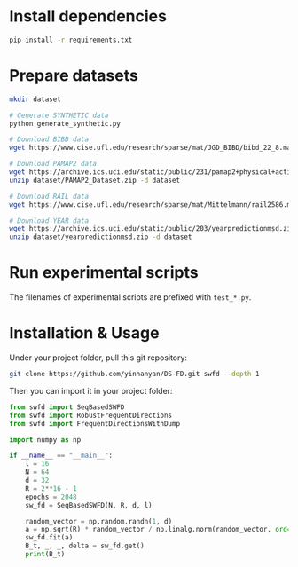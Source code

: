# Install dependencies

```bash
pip install -r requirements.txt
```

# Prepare datasets

```bash
mkdir dataset

# Generate SYNTHETIC data
python generate_synthetic.py    

# Download BIBD data
wget https://www.cise.ufl.edu/research/sparse/mat/JGD_BIBD/bibd_22_8.mat --directory-prefix ./dataset 

# Download PAMAP2 data
wget https://archive.ics.uci.edu/static/public/231/pamap2+physical+activity+monitoring.zip -o dataset/PAMAP2_Dataset.zip
unzip dataset/PAMAP2_Dataset.zip -d dataset

# Download RAIL data
wget https://www.cise.ufl.edu/research/sparse/mat/Mittelmann/rail2586.mat --directory-prefix ./dataset 

# Download YEAR data
wget https://archive.ics.uci.edu/static/public/203/yearpredictionmsd.zip --directory-prefix ./dataset 
unzip dataset/yearpredictionmsd.zip -d dataset
```

# Run experimental scripts

The filenames of experimental scripts are prefixed with `test_*.py`.

# Installation & Usage

Under your project folder, pull this git repository:

```bash
git clone https://github.com/yinhanyan/DS-FD.git swfd --depth 1
```

Then you can import it in your project folder:

```python
from swfd import SeqBasedSWFD
from swfd import RobustFrequentDirections
from swfd import FrequentDirectionsWithDump

import numpy as np

if __name__ == "__main__":
    l = 16
    N = 64
    d = 32
    R = 2**16 - 1
    epochs = 2048
    sw_fd = SeqBasedSWFD(N, R, d, l)

    random_vector = np.random.randn(1, d)
    a = np.sqrt(R) * random_vector / np.linalg.norm(random_vector, ord=2)
    sw_fd.fit(a)
    B_t, _, _, delta = sw_fd.get()
    print(B_t)
```